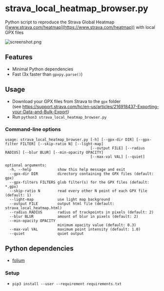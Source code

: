 # strava_local_heatmap_browser.py
Python script to reproduce the Strava Global Heatmap ([www.strava.com/heatmap](https://www.strava.com/heatmap)) with local GPX files

![screenshot.png](screenshot.png)

## Features

* Minimal Python dependencies
* Fast (3x faster than `gpxpy.parse()`)

## Usage

* Download your GPX files from Strava to the `gpx` folder  
(see https://support.strava.com/hc/en-us/articles/216918437-Exporting-your-Data-and-Bulk-Export)
* Run `python3 strava_local_heatmap_browser.py`

### Command-line options
```
usage: strava_local_heatmap_browser.py [-h] [--gpx-dir DIR] [--gpx-filter FILTER] [--skip-ratio N] [--light-map]
                                       [--output FILE] [--radius RADIUS] [--blur BLUR] [--min-opacity OPACITY]
                                       [--max-val VAL] [--quiet]

optional arguments:
  -h, --help            show this help message and exit
  --gpx-dir DIR         directory containing the GPX files (default: gpx)
  --gpx-filters FILTERS glob filter(s) for the GPX files (default: *.gpx)
  --skip-ratio N        read every other N point of each GPX file (default: 1)
  --light-map           use light map background
  --output FILE         output html file (default: strava_local_heatmap.html)
  --radius RADIUS       radius of trackpoints in pixels (default: 2)
  --blur BLUR           amount of blur in pixels (default: 2)
  --min-opacity OPACITY
                        minimum opacity value (default: 0.3)
  --max-val VAL         maximum point intensity (default: 1.0)
  --quiet               quiet output
```

## Python dependencies
* [folium](https://github.com/python-visualization/folium)

### Setup

* `pip3 install --user --requirement requirements.txt`
